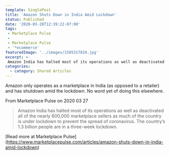 ```yaml
---
template: SinglePost
title: 'Amazon Shuts Down in India Amid Lockdown'
status: Published
date: '2020-03-28T12:39:22-07:00'
tags:
 - Marketplace Pulse
 -
 - Marketplace Pulse
 - '*ecommerce'
featuredImage: '../images/1585317819.jpg'
excerpt: >-
 Amazon India has halted most of its operations as well as deactivated all of the nearly 600,000 marketplace sellers as much of the country is under lockdown to prevent the spread of coronavirus. The country’s 1.3 billion people are in a three-week lockdown.
categories:
  - category: Shared Articles
---
```

Amazon only operates as a marketplace in India (as opposed to a retailer) and has shutdown amid the lockdown. No word yet of doing this elsewhere.

From Marketplace Pulse on 2020 03 27
> Amazon India has halted most of its operations as well as deactivated all of the nearly 600,000 marketplace sellers as much of the country is under lockdown to prevent the spread of coronavirus. The country’s 1.3 billion people are in a three-week lockdown.

[Read more at Marketplace Pulse] (https://www.marketplacepulse.com/articles/amazon-shuts-down-in-india-amid-lockdown)
